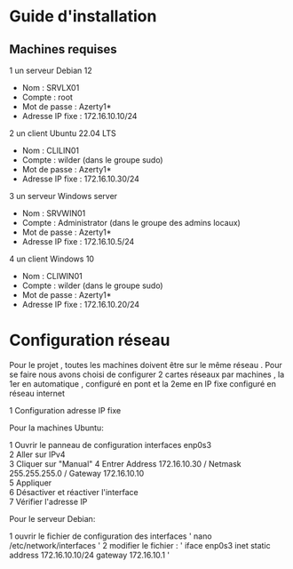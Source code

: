 # Guide d'installation 

## Machines requises

 1 un serveur Debian 12
   - Nom : SRVLX01
   - Compte : root
   - Mot de passe : Azerty1*
   - Adresse IP fixe : 172.16.10.10/24

 
 2 un client Ubuntu 22.04 LTS
   - Nom : CLILIN01
   - Compte : wilder (dans le groupe sudo)
   - Mot de passe : Azerty1*
   - Adresse IP fixe : 172.16.10.30/24
     
 3 un serveur Windows server
   - Nom : SRVWIN01
   - Compte : Administrator (dans le groupe des admins locaux)
   - Mot de passe : Azerty1*
   - Adresse IP fixe : 172.16.10.5/24
     
 4 un client Windows 10 
   - Nom : CLIWIN01
   - Compte : wilder (dans le groupe sudo)
   - Mot de passe : Azerty1*
   - Adresse IP fixe : 172.16.10.20/24


# Configuration réseau 

Pour le projet , toutes les machines doivent être sur le même réseau .
Pour se faire nous avons choisi de configurer 2 cartes réseaux par machines , la 1er en automatique , configuré en pont et la 2eme en IP fixe configuré en réseau internet

 1 Configuration adresse IP fixe 

 Pour la machines Ubuntu:
 
 1 Ouvrir le panneau de configuration interfaces enp0s3  
 2 Aller sur IPv4  
 3 Cliquer sur "Manual" 
 4 Entrer Address 172.16.10.30 / Netmask 255.255.255.0 / Gateway 172.16.10.10  
 5 Appliquer  
 6 Désactiver et réactiver l'interface  
 7 Vérifier l'adresse IP  

 Pour le serveur Debian:

 1 ouvrir le fichier de configuration des interfaces 
 ' nano /etc/network/interfaces '
 2 modifier le fichier :
 ' iface enp0s3 inet static 
       address 172.16.10.10/24
       gateway 172.16.10.1 '
 

 
  
